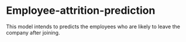 # Employee-attrition-prediction
This model intends to predicts the employees who are likely to leave the company after joining.
